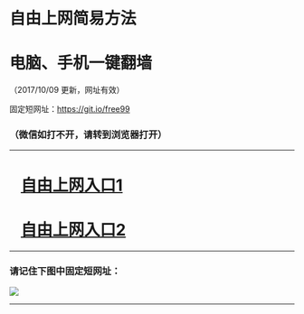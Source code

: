 ﻿# 自由上网简易方法

# 电脑、手机一键翻墙

（2017/10/09 更新，网址有效）

固定短网址：https://git.io/free99

### （微信如打不开，请转到浏览器打开）


***





# &nbsp;&nbsp; <a href="http://ft1340211125.fwq-tz-1001.info/fwqtz01.html?t=100900112573 " target="_blank">自由上网入口1</a>
# &nbsp;&nbsp; <a href="http://ft619610530.fwq-tz-1002.info/fwqtz02.html?t=10090019924 " target="_blank">自由上网入口2</a>
***

### 请记住下图中固定短网址：

<img src="https://s3-us-west-2.amazonaws.com/fwq-1001/yjfq-20170905okok.png" /> 


***

